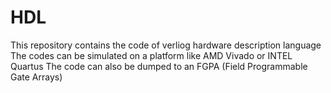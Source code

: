 # HDL
This repository contains the code of verliog hardware description language
The codes can be simulated on a platform like AMD Vivado or INTEL Quartus
The code can also be dumped to an FGPA (Field Programmable Gate Arrays)
